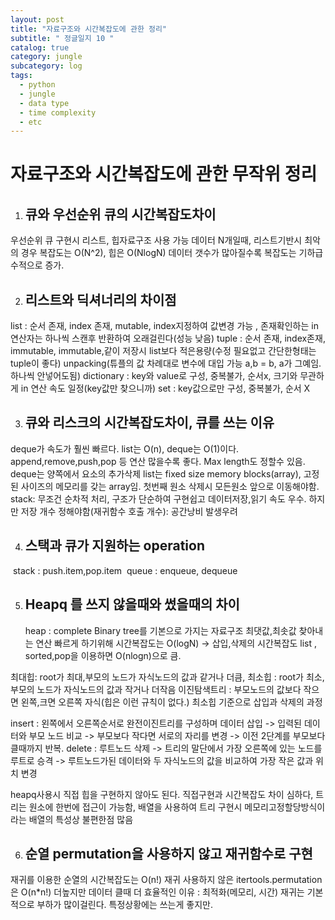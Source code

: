 ```yaml
---
layout: post
title: "자료구조와 시간복잡도에 관한 정리"
subtitle: " 정글일지 10 "
catalog: true
category: jungle
subcategory: log
tags:
  - python
  - jungle
  - data type
  - time complexity
  - etc
---
```


# 자료구조와 시간복잡도에 관한 무작위 정리

1. ## 큐와 우선순위 큐의 시간복잡도차이

우선순위 큐 구현시 리스트, 힙자료구조 사용 가능
데이터 N개일때, 리스트기반시 최악의 경우 복잡도는 O(N^2), 힙은 O(NlogN)
데이터 갯수가 많아질수록 복잡도는 기하급수적으로 증가.

2. ## 리스트와 딕셔너리의 차이점

list : 순서 존재, index 존재, mutable, index지정하여 값변경 가능 , 존재확인하는 in연산자는 하나씩 스캔후 반환하여 오래걸린다(성능 낮음)
tuple : 순서 존재, index존재, immutable, immutable,같이 저장시 list보다 적은용량(수정 필요없고 간단한형태는 tuple이 좋다) unpacking(튜플의 값 차례대로 변수에 대입 가능 a,b = b, a가 그예임. 하나씩 안넣어도됨)
dictionary : key와 value로 구성, 중복불가, 순서x, 크기와 무관하게 in 연산 속도 일정(key값만 찾으니까)
set : key값으로만 구성, 중복불가, 순서 X

3. ## 큐와 리스크의 시간복잡도차이, 큐를 쓰는 이유

deque가 속도가 훨씬 빠르다. list는 O(n), deque는 O(1)이다. append,remove,push,pop 등 연산 많을수록 좋다.
Max length도 정할수 있음.
deque는 양쪽에서 요소의 추가삭제
list는 fixed size memory blocks(array), 고정된 사이즈의 메모리를 갖는 array임. 첫번째 원소 삭제시 모든원소 앞으로 이동해야함.
stack: 무조건 순차적 처리, 구조가 단순하여 구현쉽고 데이터저장,읽기 속도 우수.
하지만 저장 개수 정해야함(재귀함수 호출 개수): 공간낭비 발생우려

4. ## 스택과 큐가 지원하는 operation

​ stack : push.item,pop.item
​ queue : enqueue, dequeue

5. ## Heapq 를 쓰지 않을때와 썼을때의 차이

   heap : complete Binary tree를 기본으로 가지는 자료구조
   최댓값,최솟값 찾아내는 연산 빠르게 하기위해
   시간복잡도는 O(logN) -> 삽입,삭제의 시간복잡도
   list , sorted,pop을 이용하면 O(nlogn)으로 큼.

최대힙: root가 최대,부모의 노드가 자식노드의 값과 같거나 더큼,
최소힙 : root가 최소,부모의 노드가 자식노드의 값과 작거나 더작음
이진탐색트리 : 부모노드의 값보다 작으면 왼쪽,크면 오른쪽 자식(힙은 이런 규칙이 없다.)
최소힙 기준으로 삽입과 삭제의 과정

insert : 왼쪽에서 오른쪽순서로 완전이진트리를 구성하며 데이터 삽입 -> 입력된 데이터와 부모 노드 비교 -> 부모보다 작다면 서로의 자리를 변경 -> 이전 2단계를 부모보다 클때까지 반복.
delete : 루트노드 삭제 -> 트리의 말단에서 가장 오른쪽에 있는 노드를 루트로 승격 -> 루트노드가된 데이터와 두 자식노드의 값을 비교하여 가장 작은 값과 위치 변경

heapq사용시 직접 힙을 구현하지 않아도 된다.
직접구현과 시간복잡도 차이 심하다, 트리는 원소에 한번에 접근이 가능함, 배열을 사용하여 트리 구현시 메모리고정할당방식이라는 배열의 특성상 불편한점 많음

6. ## 순열 permutation을 사용하지 않고 재귀함수로 구현

재귀를 이용한 순열의 시간복잡도는 O(n!)
재귀 사용하지 않은 itertools.permutation 은 O(n\*n!)
더높지만 데이터 클때 더 효율적인 이유 : 최적화(메모리, 시간)
재귀는 기본적으로 부하가 많이걸린다. 특정상황에는 쓰는게 좋지만.
